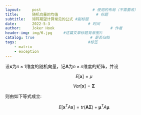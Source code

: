 ```yaml
---
layout:     post                       # 使用的布局（不需要改）
title:      随机向量的均值                 # 标题 
subtitle:   矩阵期望计算常见的公式 #副标题
date:       2022-5-3                 # 时间
author:     Joker Hook                         # 作者
header-img: img/6.jpg     #这篇文章标题背景图片
catalog: true                         # 是否归档
tags:                                #标签
    - matrix
    - exception
---
```


设$\pmb{x}$为$n \times 1$维度的随机向量，记$\pmb{A}$为$n \times n$维度的矩阵，并设

$$
E[\pmb{x}] = \mu
$$

$$
Var[\pmb{x}] = \pmb{\Sigma}
$$

则由如下等式成立:

$$
E[\pmb{x}^T A \pmb{x}] = tr(\pmb{A}\pmb{\Sigma}) + \pmb{\mu}^T A \pmb{\mu}
$$
